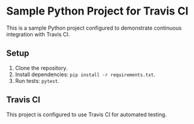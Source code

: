 
# Sample Python Project for Travis CI

This is a sample Python project configured to demonstrate continuous integration with Travis CI.

## Setup

1. Clone the repository.
2. Install dependencies: `pip install -r requirements.txt`.
3. Run tests: `pytest`.

## Travis CI

This project is configured to use Travis CI for automated testing.
